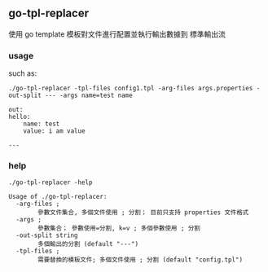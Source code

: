 ## go-tpl-replacer

使用 go template 模板對文件進行配置並執行輸出數據到 標準輸出流

### usage

such as:
```
./go-tpl-replacer -tpl-files config1.tpl -arg-files args.properties -out-split --- -args name=test name

out:
hello:
    name: test
    value: i am value

---
```

### help

```
./go-tpl-replacer -help

Usage of ./go-tpl-replacer:
  -arg-files ;
        參數文件集合, 多個文件使用 ; 分割； 目前只支持 properties 文件格式
  -args ;
        參數集合； 參數使用=分割, k=v ; 多個參數使用 ; 分割
  -out-split string
        多個輸出的分割 (default "---")
  -tpl-files ;
        需要替換的模板文件; 多個文件使用 ; 分割 (default "config.tpl")


```

